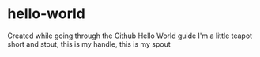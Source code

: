 # hello-world
Created while going through the Github Hello World guide
I'm a little teapot short and stout, this is my handle, this is my spout

